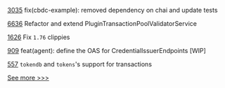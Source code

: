 
[3035](https://github.com/hyperledger/cacti/pull/3035) fix(cbdc-example): removed dependency on chai and update tests

[6636](https://github.com/hyperledger/besu/pull/6636) Refactor and extend PluginTransactionPoolValidatorService

[1626](https://github.com/hyperledger/solang/pull/1626) Fix `1.76` clippies

[909](https://github.com/hyperledger-labs/open-enterprise-agent/pull/909) feat(agent): define the OAS for CredentialIssuerEndpoints [WIP]

[557](https://github.com/hyperledger-labs/fabric-token-sdk/pull/557) `tokendb` and `tokens`'s support for transactions


[See more >>>](https://start-here.hyperledger.org/pull-requests)
